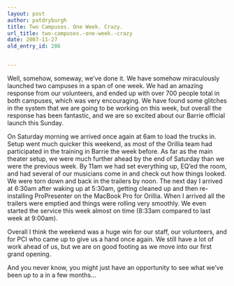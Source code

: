 ```yaml
---
layout: post
author: patdryburgh
title: Two Campuses. One Week. Crazy.
url_title: two-campuses.-one-week.-crazy
date: 2007-11-27
old_entry_id: 286


---
```


Well, somehow, someway, we’ve done it. We have somehow miraculously launched two campuses in a span of one week. We had an amazing response from our volunteers, and ended up with over 700 people total in both campuses, which was very encouraging. We have found some glitches in the system that we are going to be working on this week, but overall the response has been fantastic, and we are so excited about our Barrie official launch this Sunday.

On Saturday morning we arrived once again at 6am to load the trucks in. Setup went much quicker this weekend, as most of the Orillia team had participated in the training in Barrie the week before. As far as the main theater setup, we were much further ahead by the end of Saturday than we were the previous week. By 11am we had set everything up, EQ’ed the room, and had several of our musicians come in and check out how things looked. We were torn down and back in the trailers by noon. The next day I arrived at 6:30am after waking up at 5:30am, getting cleaned up and then re-installing ProPresenter on the MacBook Pro for Orillia. When I arrived all the trailers were emptied and things were rolling very smoothly. We even started the service this week almost on time (8:33am compared to last week at 9:00am).

Overall I think the weekend was a huge win for our staff, our volunteers, and for PCI who came up to give us a hand once again. We still have a lot of work ahead of us, but we are on good footing as we move into our first grand opening.

And you never know, you might just have an opportunity to see what we’ve been up to a in a few months…